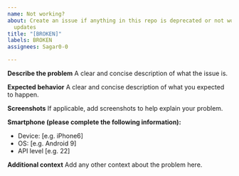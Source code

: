 ```yaml
---
name: Not working?
about: Create an issue if anything in this repo is deprecated or not working in latest
  updates
title: "[BROKEN]"
labels: BROKEN
assignees: Sagar0-0

---
```


**Describe the problem**
A clear and concise description of what the issue is.

**Expected behavior**
A clear and concise description of what you expected to happen.

**Screenshots**
If applicable, add screenshots to help explain your problem.

**Smartphone (please complete the following information):**
 - Device: [e.g. iPhone6]
 - OS: [e.g. Android 9]
 - API level [e.g. 22]

**Additional context**
Add any other context about the problem here.
